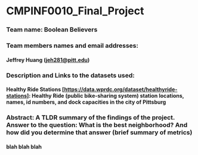 # CMPINF0010_Final_Project

### Team name: Boolean Believers 

### Team members names and email addresses:
#### Jeffrey Huang (jeh281@pitt.edu) 
####
####

### Description and Links to the datasets used:
#### Healthy Ride Stations [https://data.wprdc.org/dataset/healthyride-stations]: Healthy Ride (public bike-sharing system) station locations, names, id numbers, and dock capacities in the city of Pittsburg
####
#### 

### Abstract: A TLDR summary of the findings of the project. Answer to the question: What is the best neighborhood? And how did you determine that answer (brief summary of metrics)
#### blah blah blah
